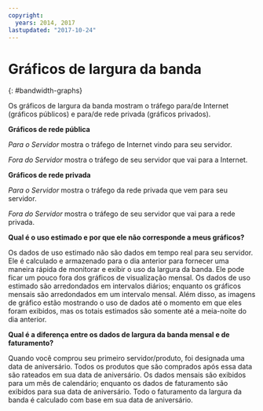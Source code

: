 ```yaml
---
copyright:
  years: 2014, 2017
lastupdated: "2017-10-24"
---
```


# Gráficos de largura da banda
{: #bandwidth-graphs}

Os gráficos de largura da banda mostram o tráfego para/de Internet (gráficos públicos) e para/de rede privada (gráficos privados).

**Gráficos de rede pública**

*Para o Servidor* mostra o tráfego de Internet vindo para seu servidor.

*Fora do Servidor* mostra o tráfego de seu servidor que vai para a Internet.

**Gráficos de rede privada**

*Para o Servidor* mostra o tráfego da rede privada que vem para seu servidor.

*Fora do Servidor* mostra o tráfego de seu servidor que vai para a rede privada.

**Qual é o uso estimado e por que ele não corresponde a meus gráficos?**

Os dados de uso estimado não são dados em tempo real para seu servidor. Ele é calculado e armazenado para o dia anterior para fornecer uma maneira rápida de monitorar e exibir o uso da largura da banda. Ele pode ficar um pouco fora dos gráficos de visualização mensal. Os dados de uso estimado são arredondados em intervalos diários; enquanto os gráficos mensais são arredondados em um intervalo mensal. Além disso, as imagens de gráfico estão mostrando o uso de dados até o momento em que eles foram exibidos, mas os totais estimados são somente até a meia-noite do dia anterior.

**Qual é a diferença entre os dados de largura da banda mensal e de faturamento?**

Quando você comprou seu primeiro servidor/produto, foi designada uma data de aniversário. Todos os produtos que são comprados após essa data são rateados em sua data de aniversário. Os dados mensais são exibidos para um mês de calendário; enquanto os dados de faturamento são exibidos para sua data de aniversário. Todo o faturamento da largura da banda é calculado com base em sua data de aniversário.
